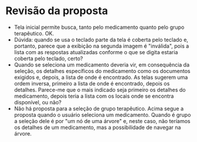 # Revisão da proposta

- Tela inicial permite busca, tanto pelo medicamento quanto pelo grupo terapêutico. OK.
- Dúvida: quando se usa o teclado parte da tela é coberta pelo teclado e, portanto, parece que a exibição na segunda imagem é "inválida",
pois a lista com as respostas atualizadas conforme o que se digita estaria coberta pelo teclado, certo?
- Quando se seleciona um medicamento deveria vir, em consequência da seleção, os detalhes específicos do medicamento como os documentos exigidos e, depois, a lista de onde é encontrado.
As telas sugerem uma ordem inversa, primeiro a lista de onde é encontrado, depois os detalhes. Parece-me que o mais indicado seja primeiro os detalhes do medicamento, depois teria a lista com os locais onde se encontra disponível, ou não?
- Não há proposta para a seleção de grupo terapêutico. Acima segue a proposta quando o usuário seleciona um medicamento. Quando é grupo a
seleção dele é por "um nó de uma árvore" e, neste caso, não teríamos os detalhes de um medicamento, mas a possibilidade de navegar na árvore. 
